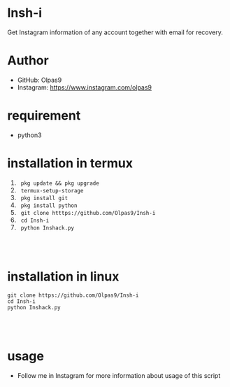 # Insh-i
Get Instagram information of any account together with email for recovery.<br>
# Author
- GitHub: Olpas9
- Instagram: https://www.instagram.com/olpas9
# requirement
- python3 <br>

# installation in termux
1. ``` pkg update && pkg upgrade```
2. ``` termux-setup-storage```
3. ``` pkg install git```
4. ``` pkg install python```
5. ``` git clone htttps://github.com/Olpas9/Insh-i```
6. ``` cd Insh-i```
7. ``` python Inshack.py```
<br>
<br>

# installation in linux
```
git clone https://github.com/Olpas9/Insh-i 
cd Insh-i
python Inshack.py

```
<br>
<br>

# usage
- Follow me in Instagram for more information about  usage of this script
